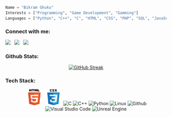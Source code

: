 

```python
Name = "Bikram Ghuku"
Interests = ["Programming", "Game Development", "Gamming"]
Languages = ["Python", "C++", "C", "HTML", "CSS", "PHP", "SQL", "JavaScript"]
```
### Connect with me:
<div align=left>

<a href="https://twitter.com/BikramGhuku" alt="@BikramGhuku twitter"><img src="https://img.icons8.com/color/48/000000/twitter--v1.png" ></a> &nbsp;
<a href="https://www.linkedin.com/in/bikram-ghuku-32b952170/" alt="Bikram Ghuku | LinkedIn"><img src="https://img.icons8.com/fluent/48/000000/linkedin.png" ></a> &nbsp;
<a href="https://www.instagram.com/bikramghuku05/" alt="bikramghuku05 | Instagram"><img src="https://img.icons8.com/fluent/48/000000/instagram-new.png" ></a> &nbsp;
</div>

### Github Stats:
<div align=center>
  
[![GitHub Streak](http://github-readme-streak-stats.herokuapp.com?user=Bikram-ghuku&theme=highcontrast&date_format=M%20j%5B%2C%20Y%5D&dates=FFCE18)](https://git.io/streak-stats)
</div>

### Tech Stack:
<div align=center>
  <img src="https://raw.githubusercontent.com/github/explore/80688e429a7d4ef2fca1e82350fe8e3517d3494d/topics/html/html.png" title="HTML" height=50 width=55>
  <img src="https://raw.githubusercontent.com/github/explore/80688e429a7d4ef2fca1e82350fe8e3517d3494d/topics/css/css.png" title="CSS" height=50 width=55>
  <img src="https://img.icons8.com/color/50/000000/c-programming.png" title="C" >
  <img src="https://img.icons8.com/color/48/000000/c-plus-plus-logo.png" title="C++" >
  <img src="https://img.icons8.com/color/48/000000/python.png" title="Python" >
  <img src="https://img.icons8.com/color/48/000000/linux.png" title="Linux" >
  <img src="https://img.icons8.com/color/48/000000/github--v1.png" title="Github" >
  <img src="https://img.icons8.com/color/48/000000/visual-studio-code-2019.png" title="Visual Studio Code" >
  <img src="https://img.icons8.com/ios-filled/50/000000/unreal-engine.png" title="Unreal Engine">
</div>
<!--
Here are some ideas to get you started:

- 🔭 I’m currently working on ...
- 🌱 I’m currently learning ...
- 👯 I’m looking to collaborate on ...
- 🤔 I’m looking for help with ...
- 💬 Ask me about ...
- 📫 How to reach me: ...
- 😄 Pronouns: ...
- ⚡ Fun fact: ...
-->
